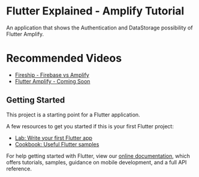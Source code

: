 # Flutter Explained - Amplify Tutorial

An application that shows the Authentication and DataStorage possibility of Flutter Amplify.

# Recommended Videos
- [Fireship - Firebase vs Amplify](https://www.youtube.com/watch?v=ucmbO2lWC2A&t=736s)
- [Flutter Amplify - Coming Soon](https://youtube.com/c/flutterexplained)

## Getting Started

This project is a starting point for a Flutter application.

A few resources to get you started if this is your first Flutter project:

- [Lab: Write your first Flutter app](https://flutter.dev/docs/get-started/codelab)
- [Cookbook: Useful Flutter samples](https://flutter.dev/docs/cookbook)

For help getting started with Flutter, view our
[online documentation](https://flutter.dev/docs), which offers tutorials,
samples, guidance on mobile development, and a full API reference.
